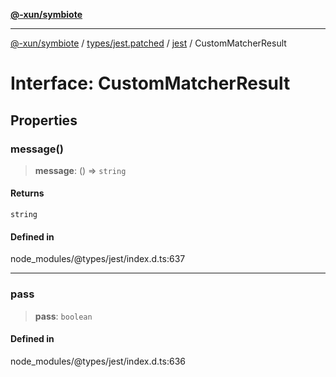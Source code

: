[**@-xun/symbiote**](../../../../../README.md)

***

[@-xun/symbiote](../../../../../README.md) / [types/jest.patched](../../../README.md) / [jest](../README.md) / CustomMatcherResult

# Interface: CustomMatcherResult

## Properties

### message()

> **message**: () => `string`

#### Returns

`string`

#### Defined in

node\_modules/@types/jest/index.d.ts:637

***

### pass

> **pass**: `boolean`

#### Defined in

node\_modules/@types/jest/index.d.ts:636
